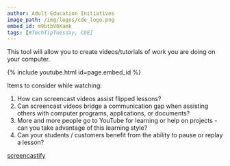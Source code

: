 ```yaml
---
author: Adult Education Initiatives
image_path: /img/logos/cde_logo.png
embed_id: m9btbV6Kamk
tags: [#TechTipTuesday, CDE]
---
```

This tool will allow you to create videos/tutorials of work you are doing on your computer.

{% include youtube.html id=page.embed_id %}

Items to consider while watching:

  1.  How can screencast videos assist flipped lessons?
  2.  Can screencast videos bridge a communication gap when assisting others with computer programs, applications, or documents?
  3.  More and more people go to YouTube for learning or help on projects - can you take advantage of this learning style?
  4.  Can your students / customers benefit from the ability to pause or replay a lesson?

[screencastify](https://www.screencastify.com/)